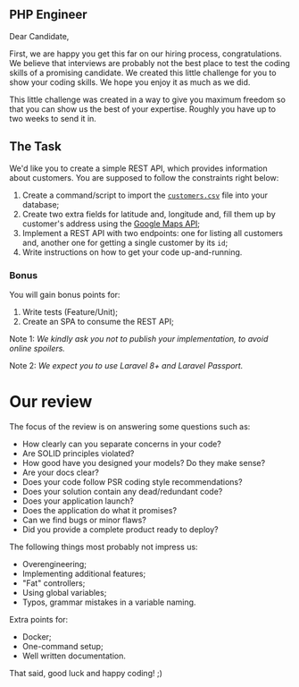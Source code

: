 ## PHP Engineer

Dear Candidate,

First, we are happy you get this far on our hiring process, congratulations. We believe that interviews are probably not the best place to test the coding skills of a promising candidate. We created this little challenge for you to show your coding skills. We hope you enjoy it as much as we did.

This little challenge was created in a way to give you maximum freedom so that you can show us the best of your expertise. Roughly you have up to two weeks to send it in.

## The Task

We'd like you to create a simple REST API, which provides information about customers. You are supposed to follow the constraints right below:

1. Create a command/script to import the [`customers.csv`](customers.csv) file into your database;
2. Create two extra fields for latitude and, longitude and, fill them up by customer's address using the [Google Maps API](https://developers.google.com/maps/documentation/geolocation/intro);
3. Implement a REST API with two endpoints: one for listing all customers and, another one for getting a single customer by its `id`;
4. Write instructions on how to get your code up-and-running.

### Bonus

You will gain bonus points for:

1. Write tests (Feature/Unit);
2. Create an SPA to consume the REST API;

Note 1: _We kindly ask you not to publish your implementation, to avoid online spoilers._

Note 2: _We expect you to use Laravel 8+ and Laravel Passport._

# Our review

The focus of the review is on answering some questions such as:

- How clearly can you separate concerns in your code?
- Are SOLID principles violated?
- How good have you designed your models? Do they make sense?
- Are your docs clear?
- Does your code follow PSR coding style recommendations?
- Does your solution contain any dead/redundant code?
- Does your application launch?
- Does the application do what it promises?
- Can we find bugs or minor flaws?
- Did you provide a complete product ready to deploy?

The following things most probably not impress us:

- Overengineering;
- Implementing additional features;
- "Fat" controllers;
- Using global variables;
- Typos, grammar mistakes in a variable naming.

Extra points for:

- Docker;
- One-command setup;
- Well written documentation.

That said, good luck and happy coding! ;)
